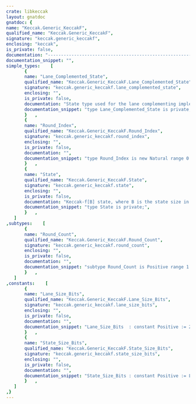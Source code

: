 ```yaml
---
crate: libkeccak
layout: gnatdoc
gnatdoc: {
name: "Keccak.Generic_KeccakF",
qualified_name: "Keccak.Generic_KeccakF",
signature: "keccak.generic_keccakf",
enclosing: "keccak",
is_private: false,
documentation: "-----------------------------------------------------------------------------\n  Copyright (c) 2019, Daniel King\n  All rights reserved.\n\n  Redistribution and use in source and binary forms, with or without\n  modification, are permitted provided that the following conditions are met:\n      * Redistributions of source code must retain the above copyright\n        notice, this list of conditions and the following disclaimer.\n      * Redistributions in binary form must reproduce the above copyright\n        notice, this list of conditions and the following disclaimer in the\n        documentation and/or other materials provided with the distribution.\n      * The name of the copyright holder may not be used to endorse or promote\n        Products derived from this software without specific prior written\n        permission.\n\n  THIS SOFTWARE IS PROVIDED BY THE COPYRIGHT HOLDERS AND CONTRIBUTORS \"AS IS\"\n  AND ANY EXPRESS OR IMPLIED WARRANTIES, INCLUDING, BUT NOT LIMITED TO, THE\n  IMPLIED WARRANTIES OF MERCHANTABILITY AND FITNESS FOR A PARTICULAR PURPOSE\n  ARE DISCLAIMED. IN NO EVENT SHALL THE COPYRIGHT HOLDER BE LIABLE FOR ANY\n  DIRECT, INDIRECT, INCIDENTAL, SPECIAL, EXEMPLARY, OR CONSEQUENTIAL DAMAGES\n  (INCLUDING, BUT NOT LIMITED TO, PROCUREMENT OF SUBSTITUTE GOODS OR SERVICES;\n  LOSS OF USE, DATA, OR PROFITS; OR BUSINESS INTERRUPTION) HOWEVER CAUSED AND\n  ON ANY THEORY OF LIABILITY, WHETHER IN CONTRACT, STRICT LIABILITY, OR TORT\n  (INCLUDING NEGLIGENCE OR OTHERWISE) ARISING IN ANY WAY OUT OF THE USE OF\n  THIS SOFTWARE, EVEN IF ADVISED OF THE POSSIBILITY OF SUCH DAMAGE.\n-----------------------------------------------------------------------------\n\n@formal Lane_Size_Log\n  Modular type for a lane of the Keccak state.\n  \n  Lane_Type'Modulus must be equal to 2**(2**Lane_Size_Log).\n  For example, when Lane_Size_Log=6 Lane_Type must be a 64-bit\n  mod type (2**Lane_Size_Log = 64 when Lane_Size_Log = 6).\n@formal Lane_Type",
documentation_snippet: "",
simple_types:    [
       {
       name: "Lane_Complemented_State",
       qualified_name: "Keccak.Generic_KeccakF.Lane_Complemented_State",
       signature: "keccak.generic_keccakf.lane_complemented_state",
       enclosing: "",
       is_private: false,
       documentation: "State type used for the lane complementing implementation.\n\nA distinct type is used here to prevent confusion in using the wrong\nsubprograms with the wrong type, as specific implementations are needed\nto handle the lane complemented Keccak-f state.",
       documentation_snippet: "type Lane_Complemented_State is private;",
       }   ,
       {
       name: "Round_Index",
       qualified_name: "Keccak.Generic_KeccakF.Round_Index",
       signature: "keccak.generic_keccakf.round_index",
       enclosing: "",
       is_private: false,
       documentation: "",
       documentation_snippet: "type Round_Index is new Natural range 0 .. 23;",
       }   ,
       {
       name: "State",
       qualified_name: "Keccak.Generic_KeccakF.State",
       signature: "keccak.generic_keccakf.state",
       enclosing: "",
       is_private: false,
       documentation: "Keccak-f[B] state, where B is the state size in bits (e.g. 1600 bits).",
       documentation_snippet: "type State is private;",
       }   ,
   ]
,subtypes:    [
       {
       name: "Round_Count",
       qualified_name: "Keccak.Generic_KeccakF.Round_Count",
       signature: "keccak.generic_keccakf.round_count",
       enclosing: "",
       is_private: false,
       documentation: "",
       documentation_snippet: "subtype Round_Count is Positive range 1 .. 24;",
       }   ,
   ]
,constants:    [
       {
       name: "Lane_Size_Bits",
       qualified_name: "Keccak.Generic_KeccakF.Lane_Size_Bits",
       signature: "keccak.generic_keccakf.lane_size_bits",
       enclosing: "",
       is_private: false,
       documentation: "",
       documentation_snippet: "Lane_Size_Bits  : constant Positive := 2**Lane_Size_Log;",
       }   ,
       {
       name: "State_Size_Bits",
       qualified_name: "Keccak.Generic_KeccakF.State_Size_Bits",
       signature: "keccak.generic_keccakf.state_size_bits",
       enclosing: "",
       is_private: false,
       documentation: "",
       documentation_snippet: "State_Size_Bits : constant Positive := Lane_Size_Bits * 25;",
       }   ,
   ]
,}
---
```

